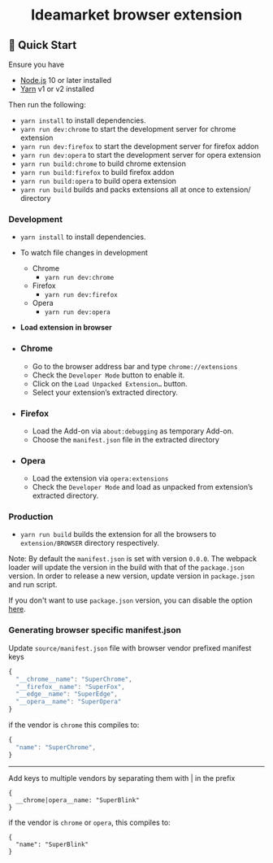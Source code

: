 <h1 align="center">Ideamarket browser extension</h1>

## 🚀 Quick Start

Ensure you have

-   [Node.js](https://nodejs.org) 10 or later installed
-   [Yarn](https://yarnpkg.com) v1 or v2 installed

Then run the following:

-   `yarn install` to install dependencies.
-   `yarn run dev:chrome` to start the development server for chrome extension
-   `yarn run dev:firefox` to start the development server for firefox addon
-   `yarn run dev:opera` to start the development server for opera extension
-   `yarn run build:chrome` to build chrome extension
-   `yarn run build:firefox` to build firefox addon
-   `yarn run build:opera` to build opera extension
-   `yarn run build` builds and packs extensions all at once to extension/ directory

### Development

-   `yarn install` to install dependencies.
-   To watch file changes in development

    -   Chrome
        -   `yarn run dev:chrome`
    -   Firefox
        -   `yarn run dev:firefox`
    -   Opera
        -   `yarn run dev:opera`

-   **Load extension in browser**

-   ### Chrome

    -   Go to the browser address bar and type `chrome://extensions`
    -   Check the `Developer Mode` button to enable it.
    -   Click on the `Load Unpacked Extension…` button.
    -   Select your extension’s extracted directory.

-   ### Firefox

    -   Load the Add-on via `about:debugging` as temporary Add-on.
    -   Choose the `manifest.json` file in the extracted directory

-   ### Opera

    -   Load the extension via `opera:extensions`
    -   Check the `Developer Mode` and load as unpacked from extension’s extracted directory.

### Production

-   `yarn run build` builds the extension for all the browsers to `extension/BROWSER` directory respectively.

Note: By default the `manifest.json` is set with version `0.0.0`. The webpack loader will update the version in the build with that of the `package.json` version. In order to release a new version, update version in `package.json` and run script.

If you don't want to use `package.json` version, you can disable the option [here](https://github.com/abhijithvijayan/web-extension-starter/blob/e10158c4a49948dea9fdca06592876d9ca04e028/webpack.config.js#L79).

### Generating browser specific manifest.json

Update `source/manifest.json` file with browser vendor prefixed manifest keys

```js
{
  "__chrome__name": "SuperChrome",
  "__firefox__name": "SuperFox",
  "__edge__name": "SuperEdge",
  "__opera__name": "SuperOpera"
}
```

if the vendor is `chrome` this compiles to:

```js
{
  "name": "SuperChrome",
}
```

---

Add keys to multiple vendors by separating them with | in the prefix

```
{
  __chrome|opera__name: "SuperBlink"
}
```

if the vendor is `chrome` or `opera`, this compiles to:

```
{
  "name": "SuperBlink"
}
```
